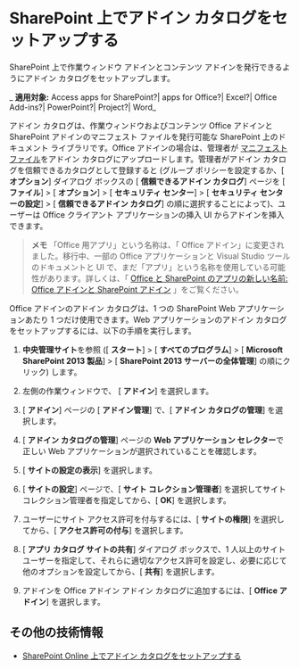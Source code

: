 
# SharePoint 上でアドイン カタログをセットアップする
SharePoint 上で作業ウィンドウ アドインとコンテンツ アドインを発行できるようにアドイン カタログをセットアップします。

 _ **適用対象:** Access apps for SharePoint?| apps for Office?| Excel?| Office Add-ins?| PowerPoint?| Project?| Word_

アドイン カタログは、作業ウィンドウおよびコンテンツ Office アドインと SharePoint アドインのマニフェスト ファイルを発行可能な SharePoint 上のドキュメント ライブラリです。Office アドインの場合は、管理者が [マニフェスト ファイル](http://msdn.microsoft.com/ja-jp/library/4139ff24-afac-472a-af7d-9d069587ac9b%28Office.15%29.aspx)をアドイン カタログにアップロードします。管理者がアドイン カタログを信頼できるカタログとして登録すると (グループ ポリシーを設定するか、[ **オプション**] ダイアログ ボックスの [ **信頼できるアドイン カタログ**] ページを [ **ファイル**] > [ **オプション**] > [ **セキュリティ センター**] > [ **セキュリティ センターの設定**] > [ **信頼できるアドイン カタログ**] の順に選択することによって)、ユーザーは Office クライアント アプリケーションの挿入 UI からアドインを挿入できます。

 >**メモ**  「Office 用アプリ」という名称は、「 Office アドイン」に変更されました。移行中、一部の Office アプリケーションと Visual Studio ツールのドキュメントと UI で、まだ「アプリ」という名称を使用している可能性があります。詳しくは、「 [Office と SharePoint のアプリの新しい名前: Office アドインと SharePoint アドイン](https://msdn.microsoft.com/ja-jp/library/fp161507.aspx#Anchor_2) 」をご覧ください。

Office アドインのアドイン カタログは、1 つの SharePoint Web アプリケーションあたり 1 つだけ使用できます。Web アプリケーションのアドイン カタログをセットアップするには、以下の手順を実行します。

1.  **中央管理サイト**を参照 ([ **スタート**] > [ **すべてのプログラム**] > [ **Microsoft SharePoint 2013 製品**] > [ **SharePoint 2013 サーバーの全体管理**] の順にクリック) します。
    
2. 左側の作業ウィンドウで、 [ **アドイン**] を選択します。
    
3. [ **アドイン**] ページの [ **アドイン管理**] で、[ **アドイン カタログの管理**] を選択します。
    
4. [ **アドイン カタログの管理**] ページの  **Web アプリケーション セレクター**で正しい Web アプリケーションが選択されていることを確認します。
    
5. [ **サイトの設定の表示**] を選択します。
    
6. [ **サイトの設定**] ページで、[ **サイト コレクション管理者**] を選択してサイト コレクション管理者を指定してから、[ **OK**] を選択します。
    
7. ユーザーにサイト アクセス許可を付与するには、[ **サイトの権限**] を選択してから、[ **アクセス許可の付与**] を選択します。
    
8. [ **アプリ カタログ サイトの共有**] ダイアログ ボックスで、1 人以上のサイト ユーザーを指定して、それらに適切なアクセス許可を設定し、必要に応じて他のオプションを設定してから、[  **共有**] を選択します。
    
9. アドインを Office アドイン アドイン カタログに追加するには、[ **Office アドイン**] を選択します。
    

## その他の技術情報


- [SharePoint Online 上でアドイン カタログをセットアップする](http://msdn.microsoft.com/en-us/library/1d50a571-6e02-4bc0-a3d6-6ef1eca3c2ce%28Office.15%29.aspx)
    
